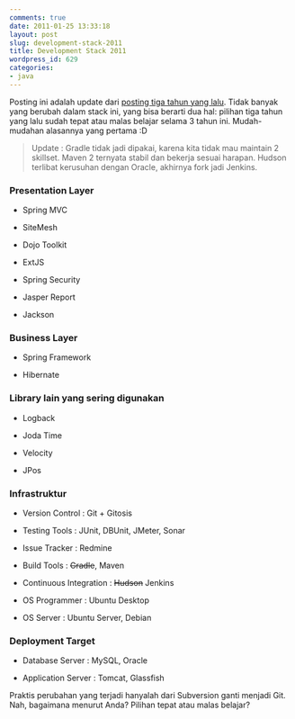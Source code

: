```yaml
---
comments: true
date: 2011-01-25 13:33:18
layout: post
slug: development-stack-2011
title: Development Stack 2011
wordpress_id: 629
categories:
- java
---
```


Posting ini adalah update dari [posting tiga tahun yang lalu](http://endy.artivisi.com/blog/java/stack-2008-1/). Tidak banyak yang berubah dalam stack ini, yang bisa berarti dua hal: pilihan tiga tahun yang lalu sudah tepat atau malas belajar selama 3 tahun ini.
Mudah-mudahan alasannya yang pertama :D 





> Update : Gradle tidak jadi dipakai, karena kita tidak mau maintain 2 skillset. Maven 2 ternyata stabil dan bekerja sesuai harapan. Hudson terlibat kerusuhan dengan Oracle, akhirnya fork jadi Jenkins. 









### Presentation Layer





	
  * Spring MVC

	
  * SiteMesh

	
  * Dojo Toolkit

	
  * ExtJS

	
  * Spring Security

	
  * Jasper Report

	
  * Jackson





### Business Layer





	
  * Spring Framework

	
  * Hibernate





### Library lain yang sering digunakan





	
  * Logback

	
  * Joda Time

	
  * Velocity

	
  * JPos





### Infrastruktur





	
  * Version Control : Git + Gitosis

	
  * Testing Tools : JUnit, DBUnit, JMeter, Sonar

	
  * Issue Tracker : Redmine

	
  * Build Tools : <del>Gradle</del>, Maven

	
  * Continuous Integration : <del>Hudson</del> Jenkins

	
  * OS Programmer : Ubuntu Desktop

	
  * OS Server : Ubuntu Server, Debian





### Deployment Target





	
  * Database Server : MySQL, Oracle

	
  * Application Server : Tomcat, Glassfish



Praktis perubahan yang terjadi hanyalah dari Subversion ganti menjadi Git. 
Nah, bagaimana menurut Anda? Pilihan tepat atau malas belajar?


